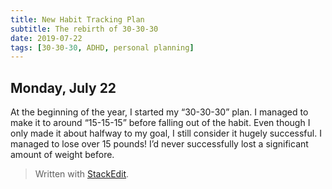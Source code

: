 ```yaml
---
title: New Habit Tracking Plan
subtitle: The rebirth of 30-30-30
date: 2019-07-22
tags: [30-30-30, ADHD, personal planning]
---
```


## Monday, July 22
At the beginning of the year, I started my “30-30-30” plan. I managed to make it to around “15-15-15” before falling out of the habit. Even though I only made it about halfway to my goal, I still consider it hugely successful. I managed to lose over 15 pounds! I’d never successfully lost a significant amount of weight before.


> Written with [StackEdit](https://stackedit.io/).
<!--stackedit_data:
eyJoaXN0b3J5IjpbMTUzOTQ5MjQ3M119
-->